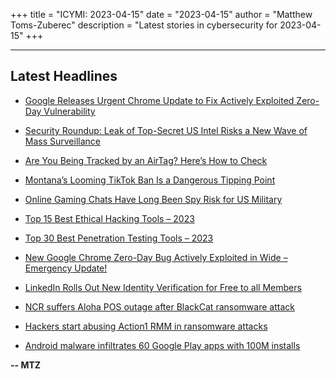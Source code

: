 +++
title = "ICYMI: 2023-04-15"
date = "2023-04-15"
author = "Matthew Toms-Zuberec"
description = "Latest stories in cybersecurity for 2023-04-15"
+++

---------------------------------------------------------------------------
## Latest Headlines
- [Google Releases Urgent Chrome Update to Fix Actively Exploited Zero-Day Vulnerability](https://thehackernews.com/2023/04/google-releases-urgent-chrome-update-to.html)

- [Security Roundup: Leak of Top-Secret US Intel Risks a New Wave of Mass Surveillance](https://www.wired.com/story/discord-leak-us-intel-security-roundup/)

- [Are You Being Tracked by an AirTag? Here’s How to Check](https://www.wired.com/story/how-to-find-airtags/)

- [Montana’s Looming TikTok Ban Is a Dangerous Tipping Point](https://www.wired.com/story/montana-tiktok-ban-first-amendment/)

- [Online Gaming Chats Have Long Been Spy Risk for US Military](https://www.securityweek.com/online-gaming-chats-have-long-been-spy-risk-for-us-military/)

- [Top 15 Best Ethical Hacking Tools – 2023](https://cybersecuritynews.com/ethical-hacking-tools/)

- [Top 30 Best Penetration Testing Tools – 2023](https://cybersecuritynews.com/penetration-testing-tools/)

- [New Google Chrome Zero-Day Bug Actively Exploited in Wide – Emergency Update!](https://cybersecuritynews.com/new-google-chrome-zero-bay-bug/)

- [LinkedIn Rolls Out New Identity Verification for Free to all Members](https://cybersecuritynews.com/new-identity-verification/)

- [NCR suffers Aloha POS outage after BlackCat ransomware attack](https://www.bleepingcomputer.com/news/security/ncr-suffers-aloha-pos-outage-after-blackcat-ransomware-attack/)

- [Hackers start abusing Action1 RMM in ransomware attacks](https://www.bleepingcomputer.com/news/security/hackers-start-abusing-action1-rmm-in-ransomware-attacks/)

- [Android malware infiltrates 60 Google Play apps with 100M installs](https://www.bleepingcomputer.com/news/security/android-malware-infiltrates-60-google-play-apps-with-100m-installs/)

**-- MTZ**